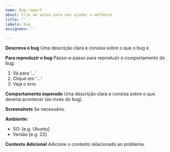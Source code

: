```yaml
---
name: Bug report
about: Crie um aviso para nos ajudar a melhorar
title: ''
labels: bug
assignees: ''

---
```


**Descreva o bug**
Uma descrição clara e consisa sobre o que o bug é.

**Para reproduzir o bug**
Passo-a-passo para reproduzir o comportamento do bug:
1. Vá para '...'
2. Clique em '....'
4. Veja o erro

**Comportamento esperado**
Uma descrição clara e consisa sobre o que deveria acontecer (ao invés do bug).

**Screenshots**
Se necessário.

**Ambiente:**
 - SO: [e.g. Ubuntu]
 - Versão [e.g. 22]

**Contexto Adicional**
Adicione o contexto relacionado ao problema.
